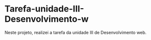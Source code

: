 # Tarefa-unidade-III-Desenvolvimento-w
Neste projeto, realizei a tarefa da unidade III de Desenvolvimento web.        
